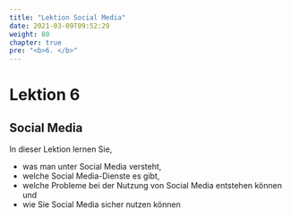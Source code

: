 ```yaml
---
title: "Lektion Social Media"
date: 2021-03-09T09:52:29
weight: 80 
chapter: true
pre: "<b>6. </b>"
---
```


# Lektion 6
## Social Media

In dieser Lektion lernen Sie,

- was man unter Social Media versteht,
- welche Social Media-Dienste es gibt,
- welche Probleme bei der Nutzung von Social Media entstehen können und
- wie Sie Social Media sicher nutzen können